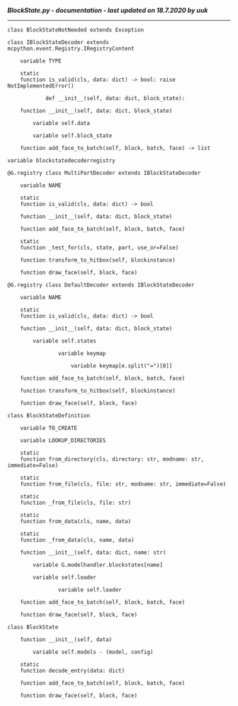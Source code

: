 ***BlockState.py - documentation - last updated on 18.7.2020 by uuk***
___

    class BlockStateNotNeeded extends Exception

    class IBlockStateDecoder extends mcpython.event.Registry.IRegistryContent

        variable TYPE

        static
        function is_valid(cls, data: dict) -> bool: raise NotImplementedError()
                
                def __init__(self, data: dict, block_state):

        function __init__(self, data: dict, block_state)

            variable self.data

            variable self.block_state

        function add_face_to_batch(self, block, batch, face) -> list

    variable blockstatedecoderregistry

    @G.registry class MultiPartDecoder extends IBlockStateDecoder

        variable NAME

        static
        function is_valid(cls, data: dict) -> bool

        function __init__(self, data: dict, block_state)

        function add_face_to_batch(self, block, batch, face)

        static
        function _test_for(cls, state, part, use_or=False)

        function transform_to_hitbox(self, blockinstance)

        function draw_face(self, block, face)

    @G.registry class DefaultDecoder extends IBlockStateDecoder

        variable NAME

        static
        function is_valid(cls, data: dict) -> bool

        function __init__(self, data: dict, block_state)

            variable self.states

                    variable keymap

                        variable keymap[e.split("=")[0]]

        function add_face_to_batch(self, block, batch, face)

        function transform_to_hitbox(self, blockinstance)

        function draw_face(self, block, face)

    class BlockStateDefinition

        variable TO_CREATE

        variable LOOKUP_DIRECTORIES

        static
        function from_directory(cls, directory: str, modname: str, immediate=False)

        static
        function from_file(cls, file: str, modname: str, immediate=False)

        static
        function _from_file(cls, file: str)

        static
        function from_data(cls, name, data)

        static
        function _from_data(cls, name, data)

        function __init__(self, data: dict, name: str)

            variable G.modelhandler.blockstates[name]

            variable self.loader

                    variable self.loader

        function add_face_to_batch(self, block, batch, face)

        function draw_face(self, block, face)

    class BlockState

        function __init__(self, data)

            variable self.models - (model, config)

        static
        function decode_entry(data: dict)

        function add_face_to_batch(self, block, batch, face)

        function draw_face(self, block, face)
